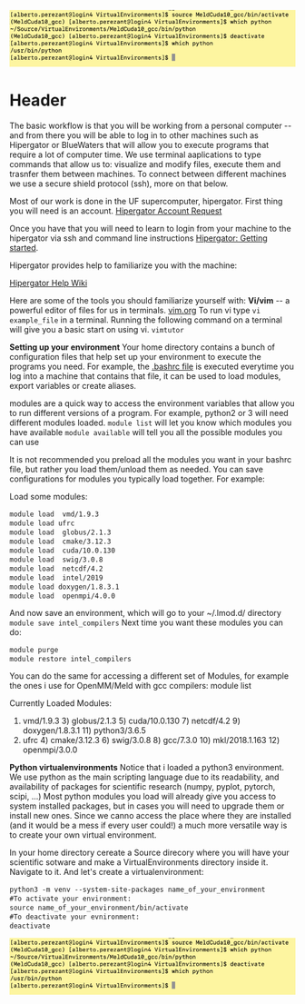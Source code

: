![Screenshot 2019 06 08 17 58 39](/uploads/screenshot-2019-06-08-17-58-39.png "Screenshot 2019 06 08 17 58 39")<!-- TITLE: Getting Started -->
<!-- SUBTITLE: A quick summary of Getting Started -->

# Header
The basic workflow is that you will be working from a personal computer -- and from there you will be able to log in to other machines such as Hipergator or BlueWaters that will allow you to execute programs that require a lot of computer time. We use terminal aaplications to type commands that allow us to: visualize and modify files, execute them and trasnfer them between machines. To connect between different machines we use a secure shield protocol (ssh), more on that below.


Most of our work is done in the UF supercomputer, hipergator. First thing you will need is an account.
[Hipergator Account Request](https://www.rc.ufl.edu/access/account-request/)

Once you have that you will need to learn to login from your machine to the hipergator via ssh and command line instructions [Hipergator: Getting started](https://help.rc.ufl.edu/doc/Getting_Started). 

Hipergator provides help to familiarize you with the machine:

[Hipergator Help Wiki](https://help.rc.ufl.edu/doc/UFRC_Help_and_Documentation)

Here are some of the tools you should familiarize yourself with:
**Vi/vim** -- a powerful editor of files for us in terminals.  [vim.org](https://www.vim.org/docs.php)
To run vi type `vi example_file` in a terminal.
Running the following command on a terminal will give you a basic start on using vi.
`vimtutor`

**Setting up your environment**
Your home directory contains a bunch of configuration files that help set up your environment to execute the programs you need. For example, the [.bashrc file](https://en.wikipedia.org/wiki/Bash_(Unix_shell)) is executed everytime you log into a machine that contains that file, it can be used to load modules, export variables or create aliases. 

modules are a quick way to access the environment variables that allow you to run different versions of a program. For example, python2 or 3 will need different modules loaded. 
`module list` will let you know which modules you have available
`module available` will tell you all the possible modules you can use

It is not recommended you preload all the modules you want in your bashrc file, but rather  you load them/unload them as needed. You can save configurations for modules you typically load together. For example:

Load some modules:

```text
module load  vmd/1.9.3  
module load ufrc   
module load  globus/2.1.3   
module load  cmake/3.12.3   
module load  cuda/10.0.130  
module load  swig/3.0.8   
module load  netcdf/4.2   
module load  intel/2019 
module load doxygen/1.8.3.1  
module load  openmpi/4.0.0
```

And now save an environment, which will go to your ~/.lmod.d/ directory
`module save intel_compilers`
Next time you want these modules you can do:
```
module purge
module restore intel_compilers
```

You can do the same for accessing a different set of Modules, for example the ones i use for OpenMM/Meld with gcc compilers:
 module list

Currently Loaded Modules:
  1) vmd/1.9.3   3) globus/2.1.3   5) cuda/10.0.130   7) netcdf/4.2   9) doxygen/1.8.3.1  11) python3/3.6.5
  2) ufrc        4) cmake/3.12.3   6) swig/3.0.8      8) gcc/7.3.0   10) mkl/2018.1.163   12) openmpi/3.0.0

 **Python virtualenvironments**
Notice that i loaded a python3 environment. We use python as the main scripting language due to its readability, and availability of packages for scientific research (numpy, pyplot, pytorch, scipi, ...) 
Most python modules you load will already give you access to system installed packages, but in cases you will need to upgrade them or install new ones. Since we canno access the place where they are installed (and it would be a mess if every user could!) a much more versatile way is to create your own virtual environment.

In your home directory cereate a Source direcory where you will have your scientific sotware and make a VirtualEnvironments directory inside it.
Navigate to it. And let's create a virtualenvironment:
```
python3 -m venv --system-site-packages name_of_your_environment
#To activate your environment:
source name_of_your_environment/bin/activate
#To deactivate your evnironment:
deactivate
```


![Screenshot 2019 06 08 17 58 39](/uploads/screenshot-2019-06-08-17-58-39.png "Screenshot 2019 06 08 17 58 39")
